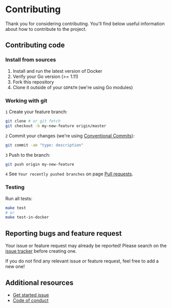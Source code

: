 # Contributing

Thank you for considering contributing. You'll find below useful information about how to contribute to the project.

## Contributing code

### Install from sources

1. Install and run the latest version of Docker
2. Verify your Go version (>= 1.11)
3. Fork this repository
4. Clone it outside of your `GOPATH` (we're using Go modules)

### Working with git

`1` Create your feature branch:
 
```bash
git clone # or git fetch 
git checkout -b my-new-feature origin/master
```

`2` Commit your changes (we're using [Conventional Commits](https://www.conventionalcommits.org)):

```bash
git commit -am "type: description"
```

`3` Push to the branch:

```bash
git push origin my-new-feature
```

`4` See `Your recently pushed branches` on page [Pull requests](../../../pulls).

### Testing

Run all tests:

```bash
make test
# or
make test-in-docker
```

## Reporting bugs and feature request

Your issue or feature request may already be reported!
Please search on the [issue tracker](../../../issues) before creating one.

If you do not find any relevant issue or feature request, feel free to
add a new one!

## Additional resources

* [Get started issue](../../../issues/new/choose)
* [Code of conduct](code_of_conduct.md)
